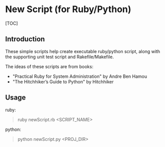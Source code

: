 # New Script (for Ruby/Python)

[TOC]

## Introduction

These simple scripts help create executable ruby/python script, along with the supporting unit test script and Rakefile/Makefile.

The ideas of these scripts are from books:
* "Practical Ruby for System Administration" by Andre Ben Hamou
* "The Hitchhiker’s Guide to Python" by Hitchhiker

## Usage

ruby:
> ruby newScript.rb <SCRIPT_NAME>

python:
> python newScript.py <PROJ_DIR>
